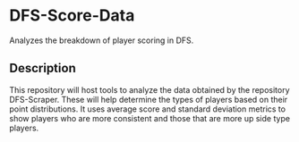 # DFS-Score-Data
Analyzes the breakdown of player scoring in DFS.
 
## Description
This repository will host tools to analyze the data obtained by the repository DFS-Scraper.  These will help determine
the types of players based on their point distributions.  It uses average score and standard deviation metrics to show 
players who are more consistent and those that are more up side type players.  


